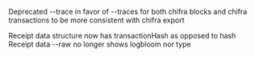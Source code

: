 Deprecated --trace in favor of --traces for both chifra blocks and chifra transactions to be more consistent with chifra export


Receipt data structure now has transactionHash as opposed to hash
Receipt data --raw no longer shows logbloom nor type
